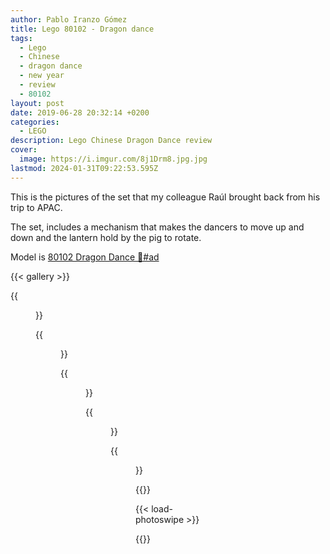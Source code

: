 ```yaml
---
author: Pablo Iranzo Gómez
title: Lego 80102 - Dragon dance
tags:
  - Lego
  - Chinese
  - dragon dance
  - new year
  - review
  - 80102
layout: post
date: 2019-06-28 20:32:14 +0200
categories:
  - LEGO
description: Lego Chinese Dragon Dance review
cover:
  image: https://i.imgur.com/8j1Drm8.jpg.jpg
lastmod: 2024-01-31T09:22:53.595Z
---
```


This is the pictures of the set that my colleague Raúl brought back from his trip to APAC.

The set, includes a mechanism that makes the dancers to move up and down and the lantern hold by the pig to rotate.

Model is [80102 Dragon Dance 🛒#ad](https://www.amazon.es/dp/B07KRJJFY8?tag=redken-21)

{{< gallery >}}

{{<figure src="https://i.imgur.com/8j1Drm8t.jpg" link="https://i.imgur.com/8j1Drm8.jpg.jpg" alt="Side view" >}}

{{<figure src="https://i.imgur.com/y72cWUSt.jpg" link="https://i.imgur.com/y72cWUS.jpg.jpg" alt="Rear view details" >}}

{{<figure src="https://i.imgur.com/EOD2WXWt.jpg" link="https://i.imgur.com/EOD2WXW.jpg.jpg" alt="Minifigures detail" >}}

{{<figure src="https://i.imgur.com/XCjG4TRt.jpg" link="https://i.imgur.com/XCjG4TR.jpg.jpg" alt="Front minifigure" >}}

{{<figure src="https://i.imgur.com/sY9a1Qdt.jpg" link="https://i.imgur.com/sY9a1Qd.jpg.jpg" alt="Year of the pig figure" >}}

{{</gallery>}}

{{< load-photoswipe >}}

{{<enjoy>}}
